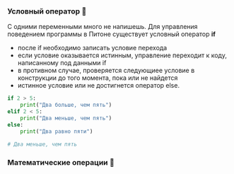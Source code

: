### Условный оператор :eagle: 

C одними переменными много не напишешь. Для управления поведением программы в Питоне существует условный оператор __if__

* после if необходимо записать условие перехода
* если условие оказывается истинным, управление переходит к коду, написанному под данными if
* в противном случае, проверяется следующиее условие в конструкции до того момента, пока или не найдется 
* истинное условие или не достигнется оператор else.
```python
if 2 > 5:
    print("Два больше, чем пять")
elif 2 < 5:
    print("Два меньше, чем пять")
else:
    print("Два равно пяти")
    
# Два меньше, чем пять
```

### Математические операции :seedling:

